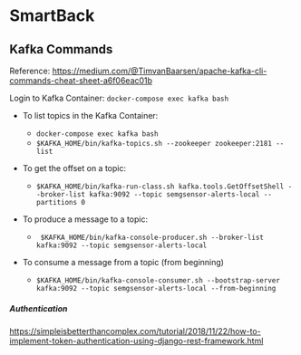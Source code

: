 # SmartBack



## Kafka Commands

Reference: https://medium.com/@TimvanBaarsen/apache-kafka-cli-commands-cheat-sheet-a6f06eac01b

Login to Kafka Container: ``docker-compose exec kafka bash``

- To list topics in the Kafka Container:
   - `docker-compose exec kafka bash`
   - `$KAFKA_HOME/bin/kafka-topics.sh --zookeeper zookeeper:2181 --list`
   

- To get the offset on a topic:
   - ``$KAFKA_HOME/bin/kafka-run-class.sh kafka.tools.GetOffsetShell --broker-list kafka:9092 --topic semgsensor-alerts-local --partitions 0`` 


- To produce a message to a topic:
   - `` $KAFKA_HOME/bin/kafka-console-producer.sh --broker-list kafka:9092 --topic semgsensor-alerts-local``


- To consume a message from a topic (from beginning)
    - `` $KAFKA_HOME/bin/kafka-console-consumer.sh --bootstrap-server kafka:9092 --topic semgsensor-alerts-local --from-beginning ``

##### Authentication

https://simpleisbetterthancomplex.com/tutorial/2018/11/22/how-to-implement-token-authentication-using-django-rest-framework.html